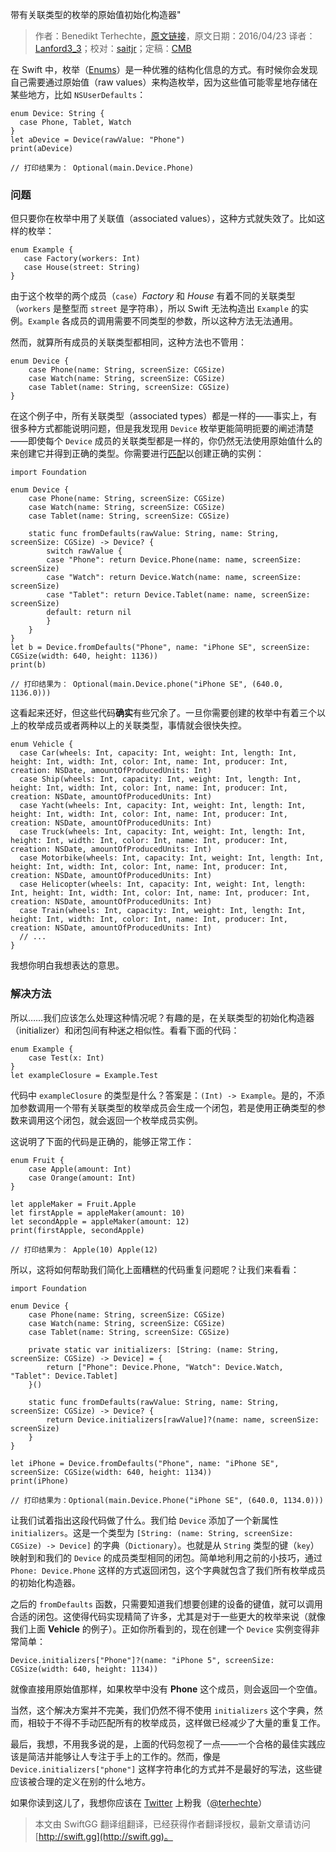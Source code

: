 带有关联类型的枚举的原始值初始化构造器"

> 作者：Benedikt Terhechte，[原文链接](http://appventure.me/2016/04/23/associated-types-enum-raw-value-initializers/)，原文日期：2016/04/23
> 译者：[Lanford3_3](http://lanfordcai.github.io)；校对：[saitjr](http://www.saitjr.com)；定稿：[CMB](https://github.com/chenmingbiao)
  









在 Swift 中，枚举（[Enums](https://appventure.me/2015/10/17/advanced-practical-enum-examples/)）是一种优雅的结构化信息的方式。有时候你会发现自己需要通过原始值（raw values）来构造枚举，因为这些值可能零星地存储在某些地方，比如 `NSUserDefaults`：

    
    enum Device: String {
      case Phone, Tablet, Watch
    }
    let aDevice = Device(rawValue: "Phone")
    print(aDevice)
    
    // 打印结果为： Optional(main.Device.Phone)



### 问题

但只要你在枚举中用了关联值（associated values），这种方式就失效了。比如这样的枚举：

    
    enum Example {
       case Factory(workers: Int)
       case House(street: String)
    }

由于这个枚举的两个成员（`case`）*Factory* 和 *House* 有着不同的关联类型（`workers` 是整型而 `street` 是字符串），所以 Swift 无法构造出 `Example` 的实例。`Example` 各成员的调用需要不同类型的参数，所以这种方法无法通用。

然而，就算所有成员的关联类型都相同，这种方法也不管用：

    
    enum Device {
        case Phone(name: String, screenSize: CGSize)
        case Watch(name: String, screenSize: CGSize)
        case Tablet(name: String, screenSize: CGSize)
    }

在这个例子中，所有关联类型（associated types）都是一样的——事实上，有很多种方式都能说明问题，但是我发现用 `Device` 枚举更能简明扼要的阐述清楚——即使每个 `Device` 成员的关联类型都是一样的，你仍然无法使用原始值什么的来创建它并得到正确的类型。你需要进行[匹配](https://appventure.me/2015/08/20/swift-pattern-matching-in-detail/)以创建正确的实例：

    
    import Foundation
    
    enum Device {
        case Phone(name: String, screenSize: CGSize)
        case Watch(name: String, screenSize: CGSize)
        case Tablet(name: String, screenSize: CGSize)
    
        static func fromDefaults(rawValue: String, name: String, screenSize: CGSize) -> Device? {
            switch rawValue {
            case "Phone": return Device.Phone(name: name, screenSize: screenSize)
            case "Watch": return Device.Watch(name: name, screenSize: screenSize)
            case "Tablet": return Device.Tablet(name: name, screenSize: screenSize)
            default: return nil
            }
        }
    }
    let b = Device.fromDefaults("Phone", name: "iPhone SE", screenSize: CGSize(width: 640, height: 1136))
    print(b)
    
    // 打印结果为： Optional(main.Device.phone("iPhone SE", (640.0, 1136.0)))

这看起来还好，但这些代码**确实**有些冗余了。一旦你需要创建的枚举中有着三个以上的枚举成员或者两种以上的关联类型，事情就会很快失控。

    
    enum Vehicle {
      case Car(wheels: Int, capacity: Int, weight: Int, length: Int, height: Int, width: Int, color: Int, name: Int, producer: Int, creation: NSDate, amountOfProducedUnits: Int)
      case Ship(wheels: Int, capacity: Int, weight: Int, length: Int, height: Int, width: Int, color: Int, name: Int, producer: Int, creation: NSDate, amountOfProducedUnits: Int)
      case Yacht(wheels: Int, capacity: Int, weight: Int, length: Int, height: Int, width: Int, color: Int, name: Int, producer: Int, creation: NSDate, amountOfProducedUnits: Int)
      case Truck(wheels: Int, capacity: Int, weight: Int, length: Int, height: Int, width: Int, color: Int, name: Int, producer: Int, creation: NSDate, amountOfProducedUnits: Int)
      case Motorbike(wheels: Int, capacity: Int, weight: Int, length: Int, height: Int, width: Int, color: Int, name: Int, producer: Int, creation: NSDate, amountOfProducedUnits: Int)
      case Helicopter(wheels: Int, capacity: Int, weight: Int, length: Int, height: Int, width: Int, color: Int, name: Int, producer: Int, creation: NSDate, amountOfProducedUnits: Int)
      case Train(wheels: Int, capacity: Int, weight: Int, length: Int, height: Int, width: Int, color: Int, name: Int, producer: Int, creation: NSDate, amountOfProducedUnits: Int)
      // ...
    }

我想你明白我想表达的意思。

### 解决方法

所以……我们应该怎么处理这种情况呢？有趣的是，在关联类型的初始化构造器（initializer）和闭包间有种迷之相似性。看看下面的代码：

    
    enum Example {
        case Test(x: Int)
    }
    let exampleClosure = Example.Test

代码中 `exampleClosure` 的类型是什么？答案是：`(Int) -> Example`。是的，不添加参数调用一个带有关联类型的枚举成员会生成一个闭包，若是使用正确类型的参数来调用这个闭包，就会返回一个枚举成员实例。

这说明了下面的代码是正确的，能够正常工作：

    
    enum Fruit {
        case Apple(amount: Int)
        case Orange(amount: Int)
    }
    
    let appleMaker = Fruit.Apple
    let firstApple = appleMaker(amount: 10)
    let secondApple = appleMaker(amount: 12)
    print(firstApple, secondApple)
    
    // 打印结果为： Apple(10) Apple(12)

所以，这将如何帮助我们简化上面糟糕的代码重复问题呢？让我们来看看：

    
    import Foundation
    
    enum Device {
        case Phone(name: String, screenSize: CGSize)
        case Watch(name: String, screenSize: CGSize)
        case Tablet(name: String, screenSize: CGSize)
    
        private static var initializers: [String: (name: String, screenSize: CGSize) -> Device] = {
            return ["Phone": Device.Phone, "Watch": Device.Watch, "Tablet": Device.Tablet]
        }()
    
        static func fromDefaults(rawValue: String, name: String, screenSize: CGSize) -> Device? {
            return Device.initializers[rawValue]?(name: name, screenSize: screenSize)
        }
    }
    
    let iPhone = Device.fromDefaults("Phone", name: "iPhone SE", screenSize: CGSize(width: 640, height: 1134))
    print(iPhone)
    
    // 打印结果为：Optional(main.Device.Phone("iPhone SE", (640.0, 1134.0)))

让我们试着指出这段代码做了什么。我们给 `Device` 添加了一个新属性 `initializers`。这是一个类型为 `[String: (name: String, screenSize: CGSize) -> Device]` 的字典（`Dictionary`）。也就是从 `String` 类型的键（`key`）映射到和我们的 `Device` 的成员类型相同的闭包。简单地利用之前的小技巧，通过 `Phone: Device.Phone` 这样的方式返回闭包，这个字典就包含了我们所有枚举成员的初始化构造器。

之后的 `fromDefaults` 函数，只需要知道我们想要创建的设备的键值，就可以调用合适的闭包。这使得代码实现精简了许多，尤其是对于一些更大的枚举来说（就像我们上面 **Vehicle** 的例子）。正如你所看到的，现在创建一个 `Device` 实例变得非常简单：

    
    Device.initializers["Phone"]?(name: "iPhone 5", screenSize: CGSize(width: 640, height: 1134))

就像直接用原始值那样，如果枚举中没有 **Phone** 这个成员，则会返回一个空值。

当然，这个解决方案并不完美，我们仍然不得不使用 `initializers` 这个字典，然而，相较于不得不手动匹配所有的枚举成员，这样做已经减少了大量的重复工作。

最后，我想，不用我多说的是，上面的代码忽视了一点——一个合格的最佳实践应该是简洁并能够让人专注于手上的工作的。然而，像是 `Device.initializers["phone"]` 这样字符串化的方式并不是最好的写法，这些键应该被合理的定义在别的什么地方。

如果你读到这儿了，我想你应该在 [Twitter](https://twitter.com/terhechte) 上粉我（[@terhechte](https://twitter.com/terhechte)）
> 本文由 SwiftGG 翻译组翻译，已经获得作者翻译授权，最新文章请访问 [http://swift.gg](http://swift.gg)。